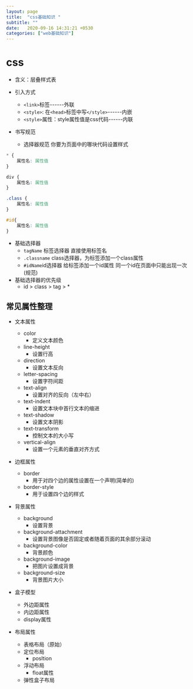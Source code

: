 ```yaml
---
layout: page
title:  "css基础知识 "
subtitle: ""
date:   2020-09-16 14:31:21 +0530
categories: ["web基础知识"]
---
```


# css
 
- 含义：层叠样式表

- 引入方式
    - `<link>`标签------外联
    - `<style>`: 在`<head>`标签中写`</style>`------内嵌
    - `<style>`属性：style属性值是css代码------内联

- 书写规范
    - 选择器规范 你要为页面中的哪块代码设置样式
       

```css
* {
    属性名: 属性值
}

div {
    属性名: 属性值
}

.class {
    属性名: 属性值
}

#id{
    属性名: 属性值
}
```

- 基础选择器
    - `tagName` 标签选择器 直接使用标签名
    - `.classname` class选择器，为标签添加一个class属性
    - `#idName`id选择器 给标签添加一个id属性 同一个id在页面中只能出现一次(规范)
- 基础选择器的优先级 
    - id > class > tag > *

## 常见属性整理
- 文本属性
    - color
        - 定义文本颜色
    - line-height
        - 设置行高
    - direction
        - 设置文本反向
    - letter-spacing
        - 设置字符间距
    - text-align
        - 设置对齐的反向（左中右）
    - text-indent
        - 设置文本块中首行文本的缩进
    - text-shadow
        - 设置文本阴影
    - text-transform 
        - 控制文本的大小写
    - vertical-align
        - 设置一个元素的垂直对齐方式

- 边框属性
    - border
        - 用于对四个边的属性设置在一个声明(简单的)
    - border-style
        - 用于设置四个边的样式

- 背景属性
    - background
        - 设置背景
    - background-attachment
        - 设置背景图像是否固定或者随着页面的其余部分滚动
    - background-color
        - 背景颜色
    - background-image
        - 把图片设置成背景
    - background-size
        - 背景图片大小

- 盒子模型
    - 外边距属性
    - 内边距属性
    - display属性
- 布局属性
    - 表格布局（原始）
    - 定位布局
        - posltion
    - 浮动布局
        - float属性
    - 弹性盒子布局